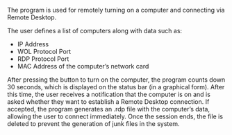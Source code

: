 The program is used for remotely turning on a computer and connecting via Remote Desktop.

The user defines a list of computers along with data such as:

* IP Address
* WOL Protocol Port
* RDP Protocol Port
* MAC Address of the computer’s network card
  
After pressing the button to turn on the computer, the program counts down 30 seconds, which is displayed on the status bar (in a graphical form). After this time, the user receives a notification that the computer is on and is asked whether they want to establish a Remote Desktop connection. If accepted, the program generates an .rdp file with the computer’s data, allowing the user to connect immediately. Once the session ends, the file is deleted to prevent the generation of junk files in the system.
